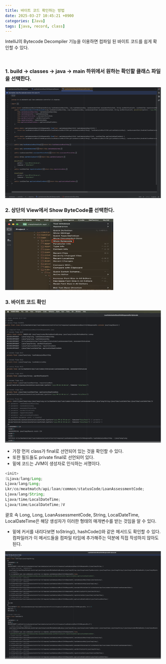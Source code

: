```yaml
---
title: 바이트 코드 확인하는 방법
date: 2025-03-27 10:45:21 +0900
categories: [Java]
tags: [java, record, class]
---
```

IntelliJ의 Bytecode Decompiler 기능을 이용하면 컴파일 된 바이트 코드를 쉽게 확인할 수 있다.

<br>

### 1. build → classes → java → main 하위에서 원하는 확인할 클래스 파일을 선택한다.
![](/assets/바이트코드1.png)


### 2. 상단의 View에서 Show ByteCode를 선택한다.
<img src="/assets/바이트코드2.png" width="350" height="230">


### 3. 바이트 코드 확인
![](/assets/바이트코드3.png)

- 가장 먼저 class가 final로 선언되어 있는 것을 확인할 수 있다.
- 또한 필드들도 private final로 선언되어 있다.
- 밑에 코드는 JVM이 생성자로 인식하는 서명이다.

```java
<init>
(Ljava/lang/Long;
Ljava/lang/Long;
Lkr/co/meatmatch/api/loan/common/statusCode/LoanAssessmentCode;
Ljava/lang/String;
Ljava/time/LocalDateTime;
Ljava/time/LocalDateTime;)V
```

괄호 속 Long, Long, LoanAssessmentCode, String, LocalDateTime, LocalDateTime은 해당 생성자가 이러한 형태의 매개변수를 받는 것임을 알 수 있다.

- 밑에 커서를 내리다보면 toString(), hashCode()와 같은 메서드도 확인할 수 있다.
  컴파일러가 이 메서드들을 컴파일 타임에 추가해주는 덕분에 직접 작성하지 않아도 된다.

![](/assets/바이트코드4.png)

